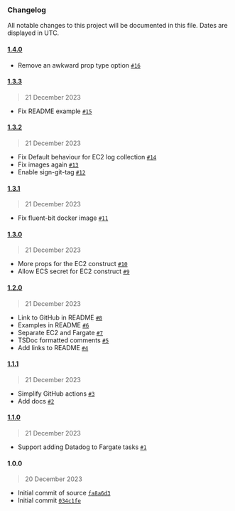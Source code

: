 ### Changelog

All notable changes to this project will be documented in this file. Dates are displayed in UTC.

#### [1.4.0](https://github.com/isotoma/datadog-ecs-cdk/compare/1.3.3...1.4.0)

- Remove an awkward prop type option [`#16`](https://github.com/isotoma/datadog-ecs-cdk/pull/16)

#### [1.3.3](https://github.com/isotoma/datadog-ecs-cdk/compare/1.3.2...1.3.3)

> 21 December 2023

- Fix README example [`#15`](https://github.com/isotoma/datadog-ecs-cdk/pull/15)

#### [1.3.2](https://github.com/isotoma/datadog-ecs-cdk/compare/1.3.1...1.3.2)

> 21 December 2023

- Fix Default behaviour for EC2 log collection [`#14`](https://github.com/isotoma/datadog-ecs-cdk/pull/14)
- Fix images again [`#13`](https://github.com/isotoma/datadog-ecs-cdk/pull/13)
- Enable sign-git-tag [`#12`](https://github.com/isotoma/datadog-ecs-cdk/pull/12)

#### [1.3.1](https://github.com/isotoma/datadog-ecs-cdk/compare/1.3.0...1.3.1)

> 21 December 2023

- Fix fluent-bit docker image [`#11`](https://github.com/isotoma/datadog-ecs-cdk/pull/11)

#### [1.3.0](https://github.com/isotoma/datadog-ecs-cdk/compare/1.2.0...1.3.0)

> 21 December 2023

- More props for the EC2 construct [`#10`](https://github.com/isotoma/datadog-ecs-cdk/pull/10)
- Allow ECS secret for EC2 construct [`#9`](https://github.com/isotoma/datadog-ecs-cdk/pull/9)

#### [1.2.0](https://github.com/isotoma/datadog-ecs-cdk/compare/1.1.1...1.2.0)

> 21 December 2023

- Link to GitHub in README [`#8`](https://github.com/isotoma/datadog-ecs-cdk/pull/8)
- Examples in README [`#6`](https://github.com/isotoma/datadog-ecs-cdk/pull/6)
- Separate EC2 and Fargate [`#7`](https://github.com/isotoma/datadog-ecs-cdk/pull/7)
- TSDoc formatted comments [`#5`](https://github.com/isotoma/datadog-ecs-cdk/pull/5)
- Add links to README [`#4`](https://github.com/isotoma/datadog-ecs-cdk/pull/4)

#### [1.1.1](https://github.com/isotoma/datadog-ecs-cdk/compare/1.1.0...1.1.1)

> 21 December 2023

- Simplify GitHub actions [`#3`](https://github.com/isotoma/datadog-ecs-cdk/pull/3)
- Add docs [`#2`](https://github.com/isotoma/datadog-ecs-cdk/pull/2)

#### [1.1.0](https://github.com/isotoma/datadog-ecs-cdk/compare/1.0.0...1.1.0)

> 21 December 2023

- Support adding Datadog to Fargate tasks [`#1`](https://github.com/isotoma/datadog-ecs-cdk/pull/1)

#### 1.0.0

> 20 December 2023

- Initial commit of source [`fa8a6d3`](https://github.com/isotoma/datadog-ecs-cdk/commit/fa8a6d3aa8a615c0c208c5521b86d4e8f4268313)
- Initial commit [`034c1fe`](https://github.com/isotoma/datadog-ecs-cdk/commit/034c1fe981a554069c50c94df21146edc4ad4f15)
